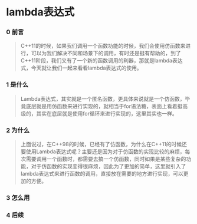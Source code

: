 # lambda表达式

### 0 前言

>C++11的时候，如果我们调用一个函数功能的时候，我们会使用仿函数来进行，可以为我们解决不同和场景下的调用，有时还是挺有帮助的，到了C++11阶段，我们又有了一个新的函数调用的利器，那就是lambda表达式，今天就让我们一起来看看lambda表达式的使用。

### 1 是什么

> Lambda表达式，其实就是一个匿名函数，更具体来说就是一个仿函数，毕竟底层就是用仿函数来进行实现的，就相当于for语法糖，表面上看着挺高级的，其实在底层就是使用for循环来进行实现的，这里其实也一样。

### 2 为什么

>上面说过，在C++98的时候，已经有了仿函数，为什么在C++11的时候还要使用Lambda表达式呢？主要还是因为对于仿函数的实现比较的麻烦，每次需要调用一个函数时，都需要去搞一个仿函数，同时如果是某些复杂的功能，对于仿函数的实现变得很麻烦，因此为了更加的简单，这里就引入了lambda表达式来进行函数的调用，直接放在需要的地方进行实现，可以更加的方便。
>
>

### 3 怎么用

### 4 后续
